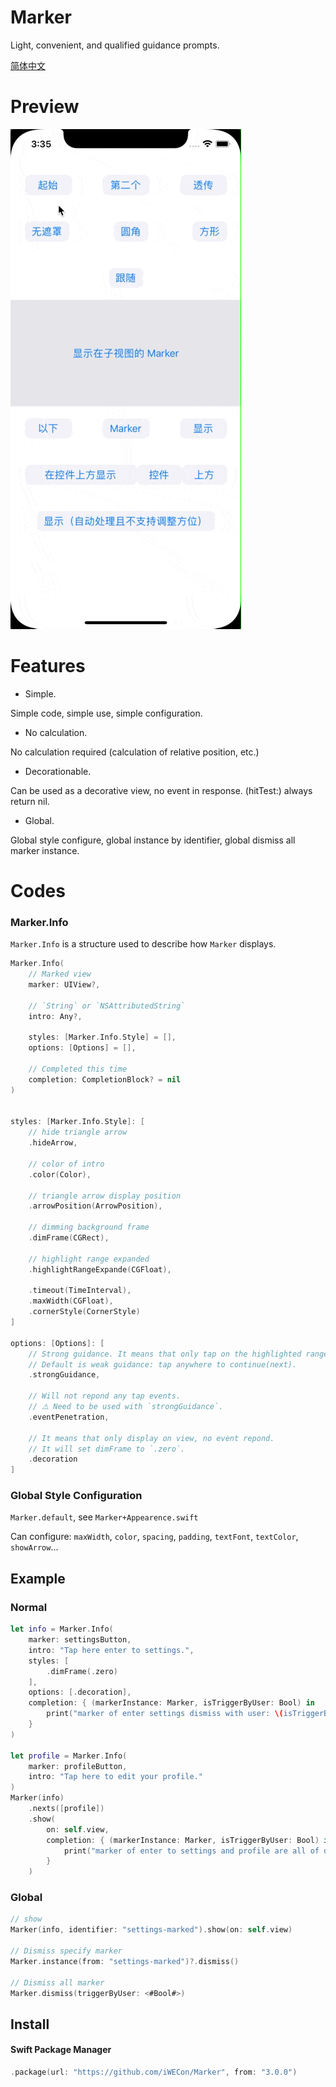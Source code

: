 # Marker

Light, convenient, and qualified guidance prompts.

[简体中文](README_CN.md)

# Preview

![Demo](Demo/preview.gif)

# Features

- Simple. 

Simple code, simple use, simple configuration.

- No calculation.

No calculation required (calculation of relative position, etc.)

- Decorationable.
 
Can be used as a decorative view, no event in response. (hitTest:) always return nil.

- Global.
 
Global style configure, global instance by identifier, global dismiss all marker instance.


# Codes

### Marker.Info

`Marker.Info` is a structure used to describe how `Marker` displays.

```swift
Marker.Info(
    // Marked view
    marker: UIView?,
    
    // `String` or `NSAttributedString`
    intro: Any?, 
    
    styles: [Marker.Info.Style] = [],
    options: [Options] = [],
    
    // Completed this time
    completion: CompletionBlock? = nil
)


styles: [Marker.Info.Style]: [
    // hide triangle arrow
    .hideArrow,
    
    // color of intro
    .color(Color),
    
    // triangle arrow display position
    .arrowPosition(ArrowPosition),
    
    // dimming background frame
    .dimFrame(CGRect),
    
    // highlight range expanded
    .highlightRangeExpande(CGFloat),
    
    .timeout(TimeInterval),
    .maxWidth(CGFloat),
    .cornerStyle(CornerStyle)
]

options: [Options]: [
    // Strong guidance. It means that only tap on the highlighted range will respond.
    // Default is weak guidance: tap anywhere to continue(next).
    .strongGuidance,
    
    // Will not repond any tap events.
    // ⚠️ Need to be used with `strongGuidance`.
    .eventPenetration,
    
    // It means that only display on view, no event repond.
    // It will set dimFrame to `.zero`.
    .decoration
]
```


### Global Style Configuration

`Marker.default`, see `Marker+Appearence.swift`

Can configure: `maxWidth`, `color`, `spacing`, `padding`, `textFont`, `textColor`, `showArrow`...

## Example

### Normal

```swift
let info = Marker.Info(
    marker: settingsButton, 
    intro: "Tap here enter to settings.",
    styles: [
        .dimFrame(.zero)
    ],
    options: [.decoration],
    completion: { (markerInstance: Marker, isTriggerByUser: Bool) in
        print("marker of enter settings dismiss with user: \(isTriggerByUser)")
    }
)

let profile = Marker.Info(
    marker: profileButton, 
    intro: "Tap here to edit your profile."
)
Marker(info)
    .nexts([profile])
    .show(
        on: self.view,
        completion: { (markerInstance: Marker, isTriggerByUser: Bool) in 
            print("marker of enter to settings and profile are all of dismiss")
        }
    )
```

### Global

```swift
// show
Marker(info, identifier: "settings-marked").show(on: self.view)

// Dismiss specify marker
Marker.instance(from: "settings-marked")?.dismiss()

// Dismiss all marker
Marker.dismiss(triggerByUser: <#Bool#>)
```

## Install

#### Swift Package Manager

```swift
.package(url: "https://github.com/iWECon/Marker", from: "3.0.0")
```
